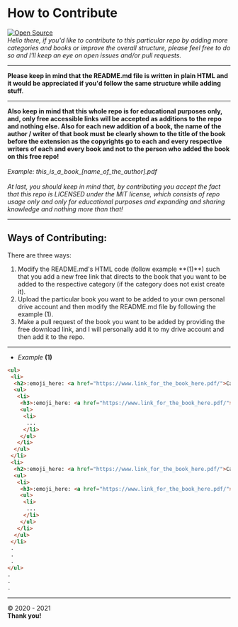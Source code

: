 # How to Contribute

[![Open Source](https://badges.frapsoft.com/os/v1/open-source.svg?v=103)](https://opensource.org/) <br>
*Hello there, if you'd like to contribute to this particular repo by adding more categories and books or improve the overall structure, please feel free to do so
 and I'll keep an eye on open issues and/or pull requests.*
 <hr>
 
 **Please keep in mind that the README.md file is written in plain HTML and it would be appreciated if you'd follow the same structure while adding stuff**. 
 <hr> 
 
 **Also keep in mind that this whole repo is for educational purposes only, and, only free accessible links will be accepted as additions to the repo and nothing else.
 Also for each new addition of a book, the name of the author / writer of that book must be clearly shown to the title of the book before the extension as the 
 copyrights go to each and every respective writers of each and every book and not to the person who added the book on this free repo!** <br><br>
 *Example: this_is_a_book_[name_of_the_author].pdf*
 <br><br> 
 *At last, you should keep in mind that, by contributing you accept the fact that this repo is LICENSED under the MIT license, which consists of repo usage only and only
 for educational purposes and expanding and sharing knowledge and nothing more than that!*
 <hr>
 
 ## Ways of Contributing: 
 
 There are three ways: 
 
 <ol>
   <li>
     Modify the README.md's HTML code (follow example **(1)**) such that you add a new free link that directs to the book that you want to be added to the respective category (if the category does not exist create it). 
   </li>
   <li>
     Upload the particular book you want to be added to your own personal drive account and then modify the README.md file by following the example (1).
   </li>
   <li>
     Make a pull request of the book you want to be added by providing the free download link, and I will personally add it to my drive account and then add it to the repo.
  </li>
 </ol>
 
 <hr>
 
   - *Example* **(1)** 
   
```html
<ul>
 <li>
  <h2>:emoji_here: <a href="https://www.link_for_the_book_here.pdf/">Category_1</a></h2>
  <ul>
   <li>
    <h3>:emoji_here: <a href="https://www.link_for_the_book_here.pdf/">Sub - Category_1</a></h3>
    <ul>
     <li>
      ...
     </li>
    </ul>
   </li>
  </ul>
 </li>
 <li>
  <h2>:emoji_here: <a href="https://www.link_for_the_book_here.pdf/">Category_2</a></h2>
  <ul>
   <li>
    <h3>:emoji_here: <a href="https://www.link_for_the_book_here.pdf/">Sub - Category_2</a></h3>
    <ul>
     <li>
      ...
     </li>
    </ul>
   </li>
  </ul>
 </li>
 .
 .
 .
</ul>
.
.
.
```

<hr>

:copyright: 2020 - 2021 <br>
**Thank you!**
